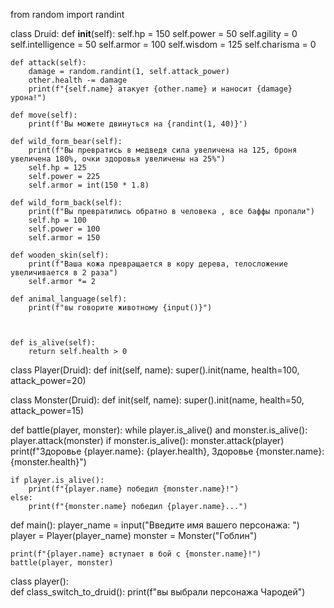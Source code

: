 from random import randint


class Druid:
    def __init__(self):
        self.hp = 150
        self.power = 50
        self.agility = 0
        self.intelligence = 50
        self.armor = 100
        self.wisdom = 125
        self.charisma = 0

    def attack(self):
        damage = random.randint(1, self.attack_power)
        other.health -= damage
        print(f"{self.name} атакует {other.name} и наносит {damage} урона!")    

    def move(self):
        print(f'Вы можете двинуться на {randint(1, 40)}')

    def wild_form_bear(self):
        print(f"Вы превратись в медведя сила увеличена на 125, броня увеличена 180%, очки здоровья увеличены на 25%")
        self.hp = 125
        self.power = 225
        self.armor = int(150 * 1.8)

    def wild_form_back(self):
        print(f"Вы превратились обратно в человека , все баффы пропали")
        self.hp = 100
        self.power = 100
        self.armor = 150

    def wooden_skin(self):
        print(f"Ваша кожа превращается в кору дерева, телосложение увеличивается в 2 раза")
        self.armor *= 2

    def animal_language(self):
        print(f"вы говорите животному {input()}")

        

    def is_alive(self):
        return self.health > 0


class Player(Druid):
    def init(self, name):
        super().init(name, health=100, attack_power=20)


class Monster(Druid):
    def init(self, name):
        super().init(name, health=50, attack_power=15)


def battle(player, monster):
    while player.is_alive() and monster.is_alive():
        player.attack(monster)
        if monster.is_alive():
            monster.attack(player)
        print(f"Здоровье {player.name}: {player.health}, Здоровье {monster.name}: {monster.health}")

    if player.is_alive():
        print(f"{player.name} победил {monster.name}!")
    else:
        print(f"{monster.name} победил {player.name}...")


def main():
    player_name = input("Введите имя вашего персонажа: ")
    player = Player(player_name)
    monster = Monster("Гоблин")

    print(f"{player.name} вступает в бой с {monster.name}!")
    battle(player, monster)
class player():    
    def class_switch_to_druid():
        print(f"вы выбрали персонажа Чародей")
            
